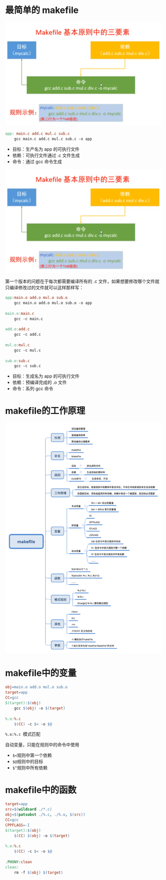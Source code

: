 # 最简单的 makefile

![makefile三要素](../images/makefile_three_elements.png)

```makefile
app: main.c add.c mul.c sub.c
	gcc main.c add.c mul.c sub.c -o app
```

- 目标：生产名为 app 的可执行文件
- 依赖：可执行文件通过 .c 文件生成
- 命令：通过 gcc 命令生成

![makefile分步编译](../images/makefile_three_elements.png)

第一个版本的问题在于每次都需要编译所有的 .c 文件，如果想要修改哪个文件就只编译修改过的文件就可以这样那样写：

```makefile
app:main.o add.o mul.o sub.o
	gcc main.o add.o mul.o sub.o -o app

main.o:main.c
	gcc -c main.c

add.o:add.c
	gcc -c add.c

mul.o:mul.c
	gcc -c mul.c

sub.o:sub.c
	gcc -c sub.c
```

- 目标：生成名为 app 的可执行文件
- 依赖：预编译完成的 .o 文件
- 命令：系列 gcc 命令

# makefile的工作原理

![makefile思维导图](../images/makefile.png)

# makefile中的变量



```makefile
obj=main.o add.o mul.o sub.o
target=app
CC=gcc
$(target):$(obj)
    gcc $(obj) -o $(target)
    
%.o:%.c
	$(CC) -c $< -o $@
```

`%.o:%.c `模式匹配

自动变量，只能在规则中的命令中使用

- `$<`规则中第一个依赖
- `$@`规则中的目标
- `$^`规则中所有依赖

# makefile中的函数

```makefile
target=app
src=$(wildcard ./*.c)
obj=$(patsubst ./%.c, ./%.o, $(src))
CC=gcc
CPPFLAGS=-I
$(target):$(obj)
	$(CC) $(obj) -o $(target)
    
%.o:%.c
	$(CC) -c $< -o $@
	
.PHONY:clean
clean:
	rm -f $(obj) $(target)
```